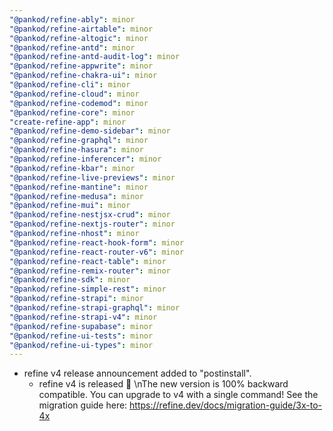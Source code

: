 ```yaml
---
"@pankod/refine-ably": minor
"@pankod/refine-airtable": minor
"@pankod/refine-altogic": minor
"@pankod/refine-antd": minor
"@pankod/refine-antd-audit-log": minor
"@pankod/refine-appwrite": minor
"@pankod/refine-chakra-ui": minor
"@pankod/refine-cli": minor
"@pankod/refine-cloud": minor
"@pankod/refine-codemod": minor
"@pankod/refine-core": minor
"create-refine-app": minor
"@pankod/refine-demo-sidebar": minor
"@pankod/refine-graphql": minor
"@pankod/refine-hasura": minor
"@pankod/refine-inferencer": minor
"@pankod/refine-kbar": minor
"@pankod/refine-live-previews": minor
"@pankod/refine-mantine": minor
"@pankod/refine-medusa": minor
"@pankod/refine-mui": minor
"@pankod/refine-nestjsx-crud": minor
"@pankod/refine-nextjs-router": minor
"@pankod/refine-nhost": minor
"@pankod/refine-react-hook-form": minor
"@pankod/refine-react-router-v6": minor
"@pankod/refine-react-table": minor
"@pankod/refine-remix-router": minor
"@pankod/refine-sdk": minor
"@pankod/refine-simple-rest": minor
"@pankod/refine-strapi": minor
"@pankod/refine-strapi-graphql": minor
"@pankod/refine-strapi-v4": minor
"@pankod/refine-supabase": minor
"@pankod/refine-ui-tests": minor
"@pankod/refine-ui-types": minor
---
```


-   refine v4 release announcement added to "postinstall".
    -   refine v4 is released 🎉 \nThe new version is 100% backward compatible. You can upgrade to v4 with a single command! See the migration guide here: https://refine.dev/docs/migration-guide/3x-to-4x
